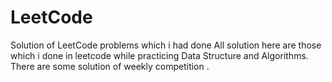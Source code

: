 # LeetCode
Solution of LeetCode problems which i had done
All solution here are those which i done in leetcode while practicing Data Structure and Algorithms.
There are some solution of weekly competition .
